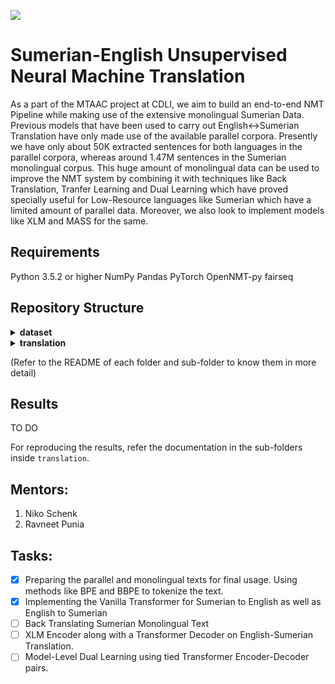 ![](https://nelc.ucla.edu/wp-content/uploads/2019/05/Screen-Shot-2019-05-15-at-4.12.48-PM.png)


# Sumerian-English Unsupervised Neural Machine Translation
As a part of the MTAAC project at CDLI, we aim to build an end-to-end NMT Pipeline while making use of the extensive monolingual Sumerian Data. Previous models that have been used to carry out English<->Sumerian Translation have only made use of the available parallel corpora. Presently we have only about 50K extracted sentences for both languages in the parallel corpora, whereas around 1.47M sentences in the Sumerian monolingual corpus. This huge amount of monolingual data can be used to improve the NMT system by combining it with techniques like Back Translation, Tranfer Learning and Dual Learning which have proved specially useful for Low-Resource languages like Sumerian which have a limited amount of parallel data. Moreover, we also look to implement models like XLM and MASS for the same.


## Requirements
Python 3.5.2 or higher
NumPy
Pandas
PyTorch
OpenNMT-py
fairseq


## Repository Structure

<details><summary><b>dataset</b></summary>
  <p>
    Contains the datasets used for training and validating Sumerian<->English NMT. 
     <details><summary><b>dataToUse</b></summary>
          <p>
            Contains all the parallel data divided among traing, test and dev sets, in the 4 different categories:
            - UrIIICompSents <br>
            - AllCompSents <br>
            - UrIIILineByLine <br>
            - AllLineByLIne <br>
          </p>
    </details>
     <details><summary><b>cleaned</b></summary>
          <p>
            Contains data after cleaning using the helper scripts, contains the monolingual data as well:
            - UrIIICompSents <br>
            - AllCompSents <br>
            - UrIIILineByLine <br>
            - AllLineByLIne <br>
          </p>
    </details>
    <details><summary><b>orginal</b></summary>
      <p> Contains all of the data before cleaning </br>
    </details>
    <details><summary><b>oldFormat</b></summary>
      <p> Contains data from last year, for comparison </br>
    </details>
  </p>
</details>
    
<details><summary><b>translation</b></summary>
  <p>
    <details><summary><b>transformer</b></summary>
          <p>
            Contains implemntation of the Vanilla Transformer using parallel data, for Sumerian-English
          </p>
    </details>
     <details><summary><b>backtranslation</b></summary>
          <p>
            Makes use of fairseq to carry out Sumerian-English Back Translation using Sumerian monolingual data
          </p>
    </details>
    <details><summary><b>backtranslation-onmt</b></summary>
          <p>
            Makes use of fairseq and OpenNMT to carry out Sumerian-English Back Translation using Sumerian monolingual data
          </p>
    </details>
</details>

(Refer to the README of each folder and sub-folder to know them in more detail)

## Results

TO DO

For reproducing the results, refer the documentation in the sub-folders inside ```translation```.

## Mentors:
1. Niko Schenk
2. Ravneet Punia

## Tasks:

- [x] Preparing the parallel and monolingual texts for final usage. Using methods like BPE and BBPE to tokenize the text.
- [x] Implementing the Vanilla Transformer for Sumerian to English as well as English to Sumerian
- [ ] Back Translating Sumerian Monolingual Text
- [ ] XLM Encoder along with a Transformer Decoder on English-Sumerian Translation.
- [ ] Model-Level Dual Learning using tied Transformer Encoder-Decoder pairs.
